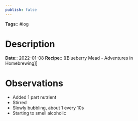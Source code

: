 ```yaml
---
publish: false
---
```

**Tags**:: #log

# Description
**Date**:: 2022-01-08
**Recipe**:: [[Blueberry Mead - Adventures in Homebrewing]]

# Observations
- Added 1 part nutrient
- Stirred
- Slowly bubbling, about 1 every 10s
- Starting to smell alcoholic
